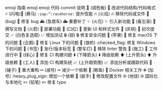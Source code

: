emoji 指南
emoji	emoji 代码	commit 说明
:art: (调色板)	:art:	改进代码结构/代码格式
:zap: (闪电):racehorse: (赛马)
`:zap:“:racehorse:`
提升性能
:fire: (火焰)	:fire:	移除代码或文件
:bug: (bug)	:bug:	修复 bug
:ambulance: (急救车)	:ambulance:	重要补丁
:sparkles: (火花)	:sparkles:	引入新功能
:memo: (备忘录)	:memo:	撰写文档
:rocket: (火箭)	:rocket:	部署功能
:lipstick: (口红)	:lipstick:	更新 UI 和样式文件
:tada: (庆祝)	:tada:	初次提交
:white_check_mark: (白色复选框)	:white_check_mark:	增加测试
:lock: (锁)	:lock:	修复安全问题
:apple: (苹果)	:apple:	修复 macOS 下的问题
:penguin: (企鹅)	:penguin:	修复 Linux 下的问题
:checkered_flag: (旗帜)	:checked_flag:	修复 Windows 下的问题
:bookmark: (书签)	:bookmark:	发行/版本标签
:rotating_light: (警车灯)	:rotating_light:	移除 linter 警告
:construction: (施工)	:construction:	工作进行中
:green_heart: (绿心)	:green_heart:	修复 CI 构建问题
:arrow_down: (下降箭头)	:arrow_down:	降级依赖
:arrow_up: (上升箭头)	:arrow_up:	升级依赖
:construction_worker: (工人)	:construction_worker:	添加 CI 构建系统
:chart_with_upwards_trend: (上升趋势图)	:chart_with_upwards_trend:	添加分析或跟踪代码
:hammer: (锤子)	:hammer:	重大重构
:heavy_minus_sign: (减号)	:heavy_minus_sign:	减少一个依赖
:whale: (鲸鱼)	:whale:	Docker 相关工作
:heavy_plus_sign: (加号)	:heavy_plug_sign:	增加一个依赖
:wrench: (扳手)	:wrench:	修改配置文件
:globe_with_meridians: (地球)	:globe_with_meridians:	国际化与本地化
:pencil2: (铅笔)	:pencil2:	修复 typo
